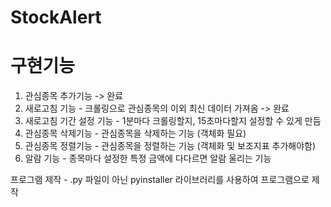 # StockAlert

# 구현기능

1) 관심종목 추가기능 -> 완료
2) 새로고침 기능 - 크롤링으로 관심종목의 이외 최신 데이터 가져옴 -> 완료
3) 새로고침 기간 설정 기능 - 1분마다 크롤링할지, 15초마다할지 설정할 수 있게 만듬
4) 관심종목 삭제기능 - 관심종목을 삭제하는 기능 (객체화 필요)
5) 관심종목 정렬기능 - 관심종목을 정렬하는 기능 (객체화 및 보조지표 추가해야함)
6) 알람 기능 - 종목마다 설정한 특정 금액에 다다르면 알람 울리는 기능


프로그램 제작 - .py 파일이 아닌 pyinstaller 라이브러리를 사용하여 프로그램으로 제작
